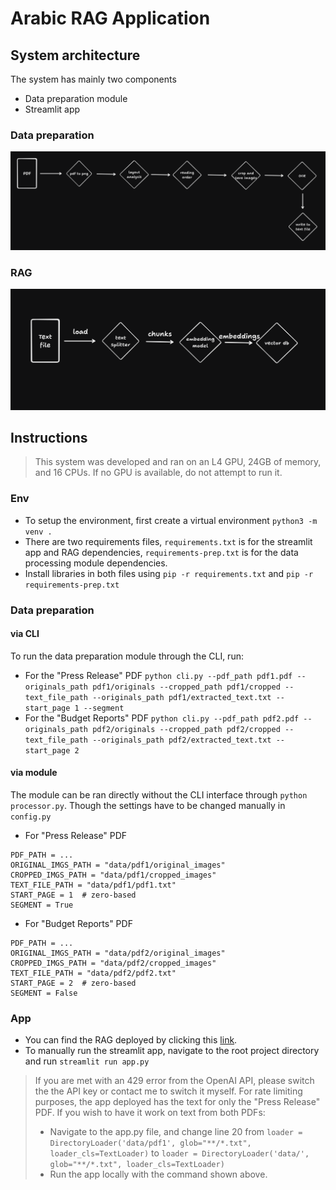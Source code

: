 # Arabic RAG Application

## System architecture
The system has mainly two components
- Data preparation module
- Streamlit app

### Data preparation
![](resources/data-prep.png)
### RAG
![](resources/rag.png)

## Instructions
> This system was developed and ran on an L4 GPU, 24GB of memory, and 16 CPUs. If no GPU is available, do not attempt to run it.

### Env
- To setup the environment, first create a virtual environment `python3 -m venv .`
- There are two requirements files, `requirements.txt` is for the streamlit app and RAG dependencies, `requirements-prep.txt` is for the data processing module dependencies.
- Install libraries in both files using `pip -r requirements.txt` and `pip -r requirements-prep.txt`

### Data preparation
#### via CLI
To run the data preparation module through the CLI, run:
- For the "Press Release" PDF `python cli.py --pdf_path pdf1.pdf --originals_path pdf1/originals --cropped_path pdf1/cropped --text_file_path --originals_path pdf1/extracted_text.txt --start_page 1 --segment`
- For the "Budget Reports" PDF `python cli.py --pdf_path pdf2.pdf --originals_path pdf2/originals --cropped_path pdf2/cropped --text_file_path --originals_path pdf2/extracted_text.txt --start_page 2`

#### via module
The module can be ran directly without the CLI interface through `python processor.py`. Though the settings have to be changed manually in `config.py`
- For "Press Release" PDF
```
PDF_PATH = ...
ORIGINAL_IMGS_PATH = "data/pdf1/original_images"
CROPPED_IMGS_PATH = "data/pdf1/cropped_images"
TEXT_FILE_PATH = "data/pdf1/pdf1.txt"
START_PAGE = 1  # zero-based
SEGMENT = True
```
- For "Budget Reports" PDF
```
PDF_PATH = ...
ORIGINAL_IMGS_PATH = "data/pdf2/original_images"
CROPPED_IMGS_PATH = "data/pdf2/cropped_images"
TEXT_FILE_PATH = "data/pdf2/pdf2.txt"
START_PAGE = 2  # zero-based
SEGMENT = False
```

### App
- You can find the RAG deployed by clicking this [link](https://monta-rag.streamlit.app/).
- To manually run the streamlit app, navigate to the root project directory and run `streamlit run app.py`
> If you are met with an 429 error from the OpenAI API, please switch the the API key or contact me to switch it myself.
> For rate limiting purposes, the app deployed has the text for only the "Press Release" PDF. If you wish to have it work on text from both PDFs:
> - Navigate to the app.py file, and change line 20 from `loader = DirectoryLoader('data/pdf1', glob="**/*.txt", loader_cls=TextLoader)` to `loader = DirectoryLoader('data/', glob="**/*.txt", loader_cls=TextLoader)`
> - Run the app locally with the command shown above.